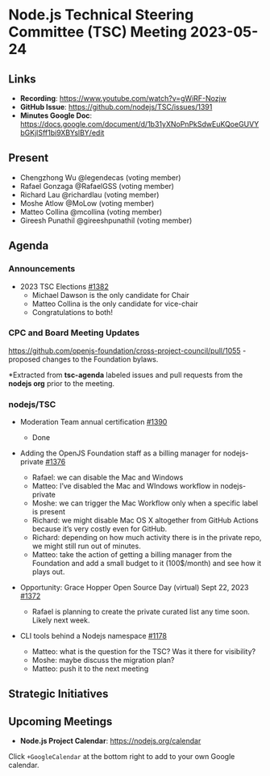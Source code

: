 # Node.js Technical Steering Committee (TSC) Meeting 2023-05-24

## Links

* **Recording**:  <https://www.youtube.com/watch?v=gWiRF-Nozjw>
* **GitHub Issue**: <https://github.com/nodejs/TSC/issues/1391>
* **Minutes Google Doc**: <https://docs.google.com/document/d/1b31yXNoPnPkSdwEuKQoeGUVYbGKjlSff1bi9XBYslBY/edit>

## Present

* Chengzhong Wu @legendecas (voting member)
* Rafael Gonzaga @RafaelGSS (voting member)
* Richard Lau @richardlau (voting member)
* Moshe Atlow @MoLow (voting member)
* Matteo Collina @mcollina (voting member)
* Gireesh Punathil @gireeshpunathil (voting member)

## Agenda

### Announcements

* 2023 TSC Elections  [#1382](https://github.com/nodejs/TSC/issues/1382)
  * Michael Dawson is the only candidate for Chair
  * Matteo Collina is the only candidate for vice-chair
  * Congratulations to both!

### CPC and Board Meeting Updates

<https://github.com/openjs-foundation/cross-project-council/pull/1055> - proposed changes to the Foundation bylaws.

\*Extracted from **tsc-agenda** labeled issues and pull requests from the **nodejs org** prior to the meeting.

### nodejs/TSC

* Moderation Team annual certification [#1390](https://github.com/nodejs/TSC/issues/1390)
  * Done

* Adding the OpenJS Foundation staff as a billing manager for nodejs-private [#1376](https://github.com/nodejs/TSC/issues/1376)
  * Rafael: we can disable the Mac and Windows
  * Matteo: I’ve disabled the Mac and WIndows workflow in nodejs-private
  * Moshe: we can trigger the Mac Workflow only when a specific label is present
  * Richard: we might disable Mac OS X altogether from GitHub Actions because it’s very costly even for GitHub.
  * Richard: depending on how much activity there is in the private repo, we might still run out of minutes.
  * Matteo: take the action of getting a billing manager from the Foundation and add a small budget to it (100$/month) and see how it plays out.

* Opportunity: Grace Hopper Open Source Day (virtual) Sept 22, 2023 [#1372](https://github.com/nodejs/TSC/issues/1372)
  * Rafael is planning to create the private curated list any time soon. Likely next week.

* CLI tools behind a Nodejs namespace [#1178](https://github.com/nodejs/TSC/issues/1178)
  * Matteo: what is the question for the TSC? Was it there for visibility?
  * Moshe: maybe discuss the migration plan?
  * Matteo: push it to the next meeting

## Strategic Initiatives

## Upcoming Meetings

* **Node.js Project Calendar**: <https://nodejs.org/calendar>

Click `+GoogleCalendar` at the bottom right to add to your own Google calendar.
